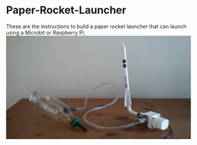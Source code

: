 # Paper-Rocket-Launcher
These are the instructions to build a paper rocket launcher that can launch using a Microbit or Raspberry Pi.
![Launcher System](https://github.com/astrotutor9/Paper-Rocket-Launcher/blob/master/20170812_172343.jpg)
